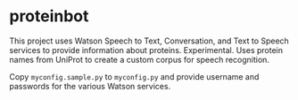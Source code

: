 # proteinbot

This project uses Watson Speech to Text, Conversation, and Text to Speech services to provide information about proteins. Experimental. Uses protein names from UniProt to create a custom corpus for speech recognition.

Copy `myconfig.sample.py` to `myconfig.py` and provide username and passwords for the various Watson services.



